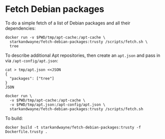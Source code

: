 # Fetch Debian packages

To do a simple fetch of a list of Debian packages and all their dependencies:

```plain
docker run -v $PWD/tmp/apt-cache:/apt-cache \
  starkandwayne/fetch-debian-packages:trusty /scripts/fetch.sh \
  tree
```

To describe additional Apt repositories, then create an `apt.json` and pass in via `/apt-config/apt.json`:

```plain
cat > tmp/apt.json <<JSON
{
  "packages": ["tree"]
}
JSON

docker run \
  -v $PWD/tmp/apt-cache:/apt-cache \
  -v $PWD/tmp/apt.json:/apt-config/apt.json \
  starkandwayne/fetch-debian-packages:trusty /scripts/fetch.sh
```

To build:

```plain
docker build -t starkandwayne/fetch-debian-packages:trusty -f Dockerfile.trusty .
```